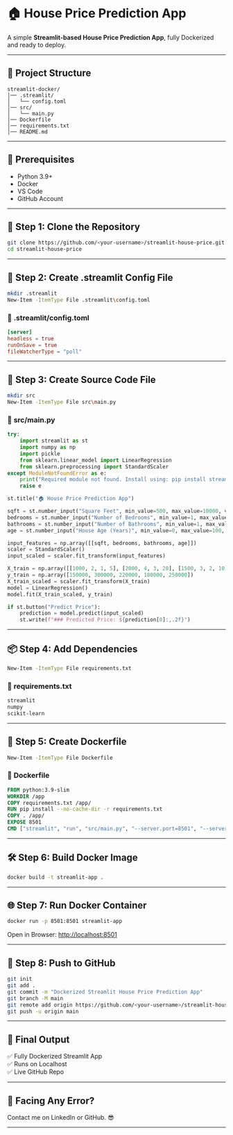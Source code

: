 # 🏠 House Price Prediction App

A simple **Streamlit-based House Price Prediction App**, fully Dockerized and ready to deploy.

---

## 📂 Project Structure

```
streamlit-docker/
│── .streamlit/
│   └── config.toml
│── src/
│   └── main.py
│── Dockerfile
│── requirements.txt
│── README.md
```

---

## 🚀 Prerequisites

- Python 3.9+
- Docker
- VS Code
- GitHub Account

---

## 🎯 Step 1: Clone the Repository

```bash
git clone https://github.com/<your-username>/streamlit-house-price.git
cd streamlit-house-price
```

---

## 📂 Step 2: Create .streamlit Config File

```bash
mkdir .streamlit
New-Item -ItemType File .streamlit\config.toml
```

### 📝 **.streamlit/config.toml**
```toml
[server]
headless = true
runOnSave = true
fileWatcherType = "poll"
```

---

## 📝 Step 3: Create Source Code File

```bash
mkdir src
New-Item -ItemType File src\main.py
```

### 📜 **src/main.py**
```python
try:
    import streamlit as st
    import numpy as np
    import pickle
    from sklearn.linear_model import LinearRegression
    from sklearn.preprocessing import StandardScaler
except ModuleNotFoundError as e:
    print("Required module not found. Install using: pip install streamlit numpy scikit-learn")
    raise e

st.title("🏠 House Price Prediction App")

sqft = st.number_input("Square Feet", min_value=500, max_value=10000, value=1500)
bedrooms = st.number_input("Number of Bedrooms", min_value=1, max_value=10, value=3)
bathrooms = st.number_input("Number of Bathrooms", min_value=1, max_value=10, value=2)
age = st.number_input("House Age (Years)", min_value=0, max_value=100, value=10)

input_features = np.array([[sqft, bedrooms, bathrooms, age]])
scaler = StandardScaler()
input_scaled = scaler.fit_transform(input_features)

X_train = np.array([[1000, 2, 1, 5], [2000, 4, 3, 20], [1500, 3, 2, 10], [1200, 2, 2, 8], [1800, 3, 2, 15]])
y_train = np.array([150000, 300000, 220000, 180000, 250000])
X_train_scaled = scaler.fit_transform(X_train)
model = LinearRegression()
model.fit(X_train_scaled, y_train)

if st.button("Predict Price"):
    prediction = model.predict(input_scaled)
    st.write(f"### Predicted Price: ${prediction[0]:,.2f}")
```

---

## 📦 Step 4: Add Dependencies

```bash
New-Item -ItemType File requirements.txt
```

### 📜 **requirements.txt**
```txt
streamlit
numpy
scikit-learn
```

---

## 🐳 Step 5: Create Dockerfile

```bash
New-Item -ItemType File Dockerfile
```

### 🐳 **Dockerfile**
```dockerfile
FROM python:3.9-slim
WORKDIR /app
COPY requirements.txt /app/
RUN pip install --no-cache-dir -r requirements.txt
COPY . /app/
EXPOSE 8501
CMD ["streamlit", "run", "src/main.py", "--server.port=8501", "--server.address=0.0.0.0"]
```

---

## 🛠️ Step 6: Build Docker Image

```bash
docker build -t streamlit-app .
```

---

## 🌐 Step 7: Run Docker Container

```bash
docker run -p 8501:8501 streamlit-app
```

Open in Browser: [http://localhost:8501](http://localhost:8501)

---

## 🌲 Step 8: Push to GitHub

```bash
git init
git add .
git commit -m "Dockerized Streamlit House Price Prediction App"
git branch -M main
git remote add origin https://github.com/<your-username>/streamlit-house-price.git
git push -u origin main
```

---

## 🎉 Final Output

✅ Fully Dockerized Streamlit App  
✅ Runs on Localhost  
✅ Live GitHub Repo  

---

## 🛑 **Facing Any Error?**

Contact me on LinkedIn or GitHub. 😎

---

